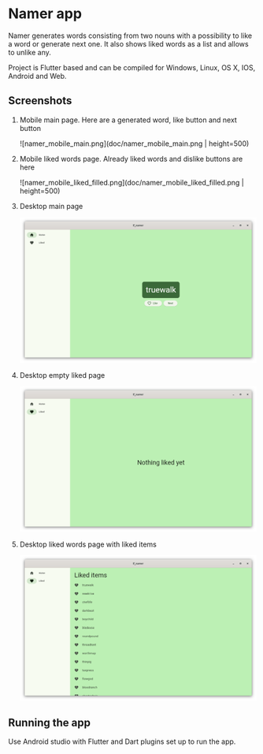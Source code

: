 # Namer app

Namer generates words consisting from two nouns with a possibility to like a word
or generate next one. It also shows liked words as a list and allows to unlike any.

Project is Flutter based and can be compiled for Windows, Linux, OS X, IOS, Android and Web.

## Screenshots

1. Mobile main page. Here are a generated word, like button and next button

   ![namer_mobile_main.png](doc/namer_mobile_main.png | height=500)

2. Mobile liked words page. Already liked words and dislike buttons are here

   ![namer_mobile_liked_filled.png](doc/namer_mobile_liked_filled.png | height=500)

3. Desktop main page

   ![namer_pc_main.png](doc/namer_pc_main.png)

4. Desktop empty liked page

   ![namer_pc_liked_empty.png](doc/namer_pc_liked_empty.png)

5. Desktop liked words page with liked items

   ![namer_pc_liked_filled.png](doc/namer_pc_liked_filled.png)

## Running the app

Use Android studio with Flutter and Dart plugins set up to run the app.

